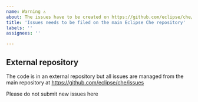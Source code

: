 ```yaml
---
name: Warning ⚠️
about: The issues have to be created on https://github.com/eclipse/che/issues repository
title: 'Issues needs to be filed on the main Eclipse Che repository'
labels: ''
assignees: ''

---
```


## External repository
The code is in an external repository but all issues are managed from the main repository at https://github.com/eclipse/che/issues

Please do not submit new issues here
